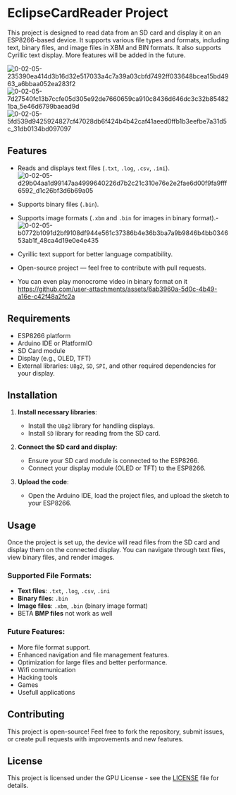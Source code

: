 #  EclipseCardReader Project

This project is designed to read data from an SD card and display it on an ESP8266-based device. It supports various file types and formats, including text, binary files, and image files in XBM and BIN formats. It also supports Cyrillic text display. More features will be added in the future.

![0-02-05-235390ea414d3b16d32e517033a4c7a39a03cbfd7492ff033648bcea15bd4963_a6bbaa052ea283f2](https://github.com/user-attachments/assets/27f47024-83cf-47c9-b5b5-764fdef4376a)
![0-02-05-7d27540fc13b7ccfe05d305e92de7660659ca910c8436d646dc3c32b854821ba_5e46d6799baead9d](https://github.com/user-attachments/assets/ad814d22-9d8b-40bb-a98c-fd0620cec6de)
![0-02-05-5fd539d9425924827cf47028db6f424b4b42caf41aeed0ffb1b3eefbe7a31d5c_31db0134bd097097](https://github.com/user-attachments/assets/81c51f07-5d4b-47d2-854c-d72074957494)

## Features
- Reads and displays text files (`.txt`, `.log`, `.csv`, `.ini`).![0-02-05-d29b04aa1d99147aa4999640226d7b2c21c310e76e2e2fae6d00f9fa9fff6592_d1c26bf3d6b69a05](https://github.com/user-attachments/assets/e3a959da-ce05-483e-8483-9c32a80c7fba)
- Supports binary files (`.bin`).
- Supports image formats (`.xbm` and `.bin` for images in binary format).- ![0-02-05-b0772b1091d2bf9108df944e561c37386b4e36b3ba7a9b9846b4bb034653ab1f_48ca4d19e0e4e435](https://github.com/user-attachments/assets/08d6afa6-c2d9-4acf-96dd-6ab32423abb7)
- Cyrillic text support for better language compatibility.

- Open-source project — feel free to contribute with pull requests.

- You can even play monocrome video in binary format on it
  https://github.com/user-attachments/assets/6ab3960a-5d0c-4b49-a16e-c42f48a2fc2a




## Requirements
- ESP8266 platform
- Arduino IDE or PlatformIO
- SD Card module
- Display (e.g., OLED, TFT)
- External libraries: `U8g2`, `SD`, `SPI`, and other required dependencies for your display.

## Installation

   
1. **Install necessary libraries**:
   - Install the `U8g2` library for handling displays.
   - Install `SD` library for reading from the SD card.
   
2. **Connect the SD card and display**:
   - Ensure your SD card module is connected to the ESP8266.
   - Connect your display module (OLED or TFT) to the ESP8266.

3. **Upload the code**:
   - Open the Arduino IDE, load the project files, and upload the sketch to your ESP8266.

## Usage

Once the project is set up, the device will read files from the SD card and display them on the connected display. You can navigate through text files, view binary files, and render images.

### Supported File Formats:
- **Text files**: `.txt`, `.log`, `.csv`, `.ini`
- **Binary files**: `.bin`
- **Image files**: `.xbm`, `.bin` (binary image format)
- BETA **BMP files** not work as well

### Future Features:
- More file format support.
- Enhanced navigation and file management features.
- Optimization for large files and better performance.
- Wifi communication
- Hacking tools
- Games
- Usefull applications

## Contributing

This project is open-source! Feel free to fork the repository, submit issues, or create pull requests with improvements and new features.

## License

This project is licensed under the GPU License - see the [LICENSE](LICENSE) file for details.
